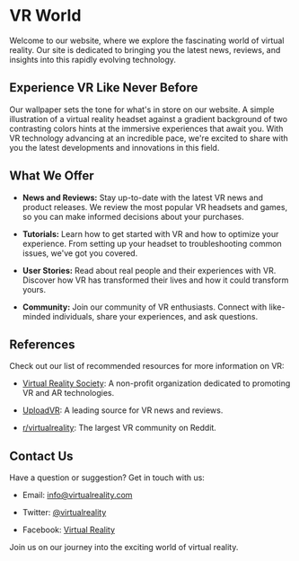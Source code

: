 <!--font:Orbitron-->

# VR World

Welcome to our website, where we explore the fascinating world of virtual reality. Our site is dedicated to bringing you the latest news, reviews, and insights into this rapidly evolving technology.

## Experience VR Like Never Before

Our wallpaper sets the tone for what's in store on our website. A simple illustration of a virtual reality headset against a gradient background of two contrasting colors hints at the immersive experiences that await you. With VR technology advancing at an incredible pace, we're excited to share with you the latest developments and innovations in this field.

## What We Offer

- **News and Reviews:** Stay up-to-date with the latest VR news and product releases. We review the most popular VR headsets and games, so you can make informed decisions about your purchases.

- **Tutorials:** Learn how to get started with VR and how to optimize your experience. From setting up your headset to troubleshooting common issues, we've got you covered.

- **User Stories:** Read about real people and their experiences with VR. Discover how VR has transformed their lives and how it could transform yours.

- **Community:** Join our community of VR enthusiasts. Connect with like-minded individuals, share your experiences, and ask questions.

## References

Check out our list of recommended resources for more information on VR:

- [Virtual Reality Society](#vrsociety): A non-profit organization dedicated to promoting VR and AR technologies.

- [UploadVR](#uploadvr): A leading source for VR news and reviews.

- [r/virtualreality](#redditvr): The largest VR community on Reddit.

## Contact Us

Have a question or suggestion? Get in touch with us:

- Email: info@virtualreality.com

- Twitter: [@virtualreality](#twittervr)

- Facebook: [Virtual Reality](#facebookvr)

Join us on our journey into the exciting world of virtual reality.

<!--

Write me content for website with wallpaper which alt text is:

"A wallpaper with a simple illustration of a virtual reality headset, against a gradient background of two contrasting colors."

The name/title of the page should not be 1:1 copy of the alt text but rather a real content of the website which is using this wallpaper.

- Use markdown format 
- Start with heading
- Heading should be short and concise
- The content should look like a real website 
- The website should not be about the wallpaper, wallpaper is just a related background
- Heading should be contain work "wallpaper" or "background"
- Include real sections like references, contact, user stories, etc. use things relevant to the page purpose.
- Feel free to use structure like headings, bullets, numbering, blockquotes, paragraphs, horizontal lines, etc.
- You can use formatting like bold or _italic_
- You can include UTF-8 emojis
- Links should be only #hash anchors (and you can refer to the document itself)
- Do not include images


---


# Virtual Reality: Step into a New World

Welcome to our website, where we explore the fascinating world of virtual reality. Our site is dedicated to bringing you the latest news, reviews, and insights into this rapidly evolving technology.

## Experience VR Like Never Before

Our wallpaper sets the tone for what's in store on our website. A simple illustration of a virtual reality headset against a gradient background of two contrasting colors hints at the immersive experiences that await you. With VR technology advancing at an incredible pace, we're excited to share with you the latest developments and innovations in this field.

## What We Offer

- **News and Reviews:** Stay up-to-date with the latest VR news and product releases. We review the most popular VR headsets and games, so you can make informed decisions about your purchases.

- **Tutorials:** Learn how to get started with VR and how to optimize your experience. From setting up your headset to troubleshooting common issues, we've got you covered.

- **User Stories:** Read about real people and their experiences with VR. Discover how VR has transformed their lives and how it could transform yours.

- **Community:** Join our community of VR enthusiasts. Connect with like-minded individuals, share your experiences, and ask questions.

## References

Check out our list of recommended resources for more information on VR:

- [Virtual Reality Society](#vrsociety): A non-profit organization dedicated to promoting VR and AR technologies.

- [UploadVR](#uploadvr): A leading source for VR news and reviews.

- [r/virtualreality](#redditvr): The largest VR community on Reddit.

## Contact Us

Have a question or suggestion? Get in touch with us:

- Email: info@virtualreality.com

- Twitter: [@virtualreality](#twittervr)

- Facebook: [Virtual Reality](#facebookvr)

Join us on our journey into the exciting world of virtual reality.

-->

